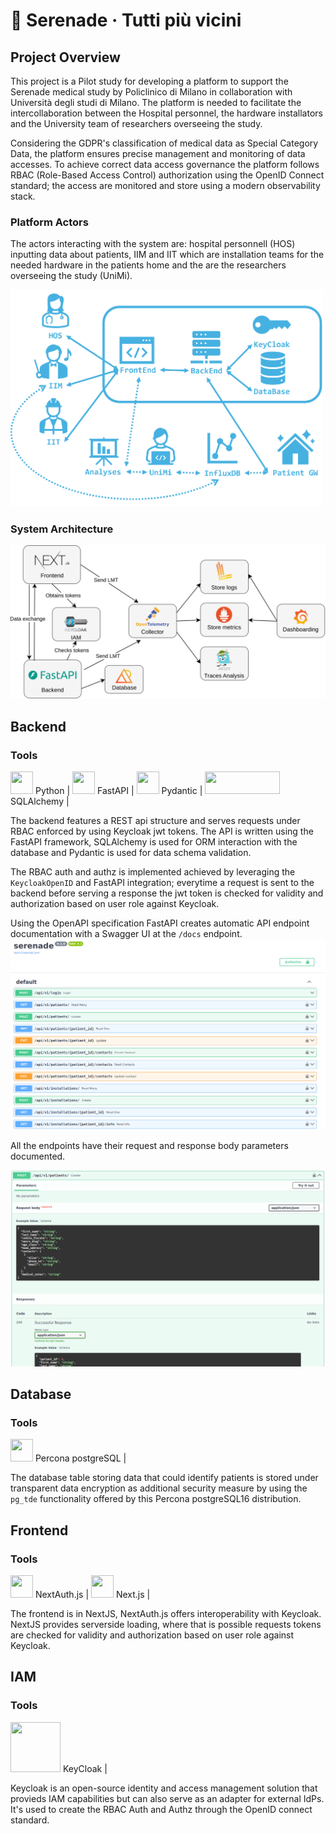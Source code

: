 # 🎻 Serenade · Tutti più vicini

## Project Overview

This project is a Pilot study for developing a platform to support the Serenade medical study by Policlinico di Milano in collaboration with Università degli studi di Milano.
The platform is needed to facilitate the intercollaboration between the Hospital personnel, the hardware installators and the University team of researchers overseeing the study.

Considering the GDPR's classification of medical data as Special Category Data, the platform ensures precise management and monitoring of data accesses.
To achieve correct data access governance the platform follows RBAC (Role-Based Access Control) authorization using the OpenID Connect standard; the access are monitored and store using a modern observability stack.

### Platform Actors

The actors interacting with the system are: hospital personnell (HOS) inputting data about patients, IIM and IIT which are installation teams for the needed hardware in the patients home and the are the researchers overseeing the study (UniMi).

<img src="images/actors.png" alt="actors" width="500"/>

### System Architecture

![arch](images/architecture.drawio.svg)

## Backend

### Tools

<img src="https://cdn.jsdelivr.net/gh/devicons/devicon/icons/python/python-original.svg" width=36 height=36 /> Python | <img src="https://www.jetbrains.com/guide/assets/fastapi-6837327b.svg" width=36 height=36 /> FastAPI | <img src="https://avatars.githubusercontent.com/u/110818415?v=4&s=160" width=36 height=36 /> Pydantic | <img src="https://quintagroup.com/cms/python/images/sqlalchemy-logo.png/@@images/eca35254-a2db-47a8-850b-2678f7f8bc09.png" width=120 height=36 /> SQLAlchemy |

The backend features a REST api structure and serves requests under RBAC enforced by using Keycloak jwt tokens.
The API is written using the FastAPI framework, SQLAlchemy is used for ORM interaction with the database and Pydantic is used for data schema validation.

The RBAC auth and authz is implemented achieved by leveraging the `KeycloakOpenID` and FastAPI integration; everytime a request is sent to the backend before serving a response the jwt token is checked for validity and authorization based on user role against Keycloak.

Using the OpenAPI specification FastAPI creates automatic API endpoint documentation with a Swagger UI at the ```/docs``` endpoint.
<img src="images/swagger.png" width=700 />

All the endpoints have their request and response body parameters documented.

<img src="images/api_specifics.png" width=700 />

## Database

### Tools

<img src="https://netdata.cloud/img/percona.svg" width=36 height=36 /> Percona postgreSQL |

The database table storing data that could identify patients is stored under transparent data encryption as additional security measure by using the `pg_tde` functionality offered by this Percona postgreSQL16 distribution.

## Frontend

### Tools

<img src="https://next-auth.js.org/img/logo/logo-sm.png" width=36 height=36 /> NextAuth.js | <img src="https://static-00.iconduck.com/assets.00/nextjs-icon-512x512-y563b8iq.png" width=36 height=36 /> Next.js |

The frontend is in NextJS, NextAuth.js offers interoperability with Keycloak. NextJS provides serverside loading, where that is possible requests tokens are checked for validity and authorization based on user role against Keycloak.

## IAM

### Tools

<img src="https://cf.appdrag.com/dashboard-openvm-clo-b2d42c/uploads/Keycloak-VC4L-19JH.png" width=80 height=80 /> KeyCloak |

Keycloak is an open-source identity and access management solution that provieds IAM capabilities but can also serve as an adapter for external IdPs. It's used to create the RBAC Auth and Authz through the OpenID connect standard.
